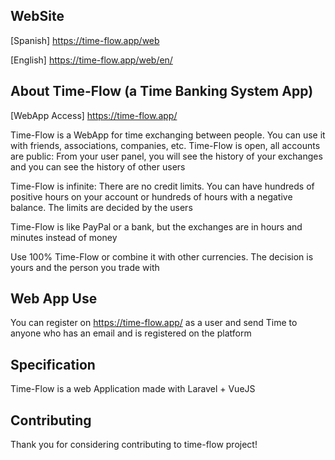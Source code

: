 ## WebSite

[Spanish] https://time-flow.app/web

[English] https://time-flow.app/web/en/

## About Time-Flow (a Time Banking System App)

[WebApp Access] https://time-flow.app/

Time-Flow is a WebApp for time exchanging between people. You can use it with friends, associations, companies, etc.
Time-Flow is open, all accounts are public: From your user panel, you will see the history of your exchanges and you can see the history of other users

Time-Flow is infinite: There are no credit limits. You can have hundreds of positive hours on your account or hundreds of hours with a negative balance. The limits are decided by the users

Time-Flow is like PayPal or a bank, but the exchanges are in hours and minutes instead of money

Use 100% Time-Flow or combine it with other currencies. The decision is yours and the person you trade with

## Web App Use

You can register on https://time-flow.app/ as a user and send Time to anyone who has an email and is registered on the platform

## Specification

Time-Flow is a web Application made with Laravel + VueJS

## Contributing

Thank you for considering contributing to time-flow project!
